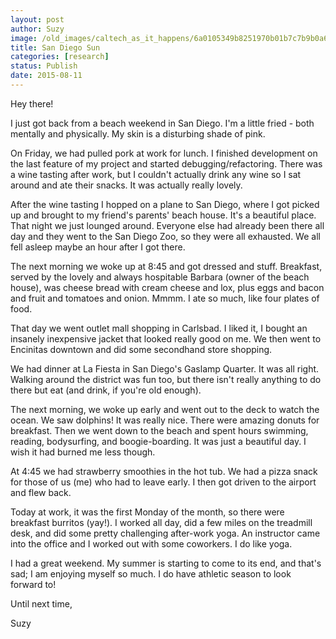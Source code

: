 ```yaml
---
layout: post
author: Suzy
image: /old_images/caltech_as_it_happens/6a0105349b8251970b01b7c7b9b0a6970b.jpg
title: San Diego Sun 
categories: [research]
status: Publish
date: 2015-08-11
---
```



Hey there!

I just got back from a beach weekend in San Diego. I'm a little fried - both mentally and physically. My skin is a disturbing shade of pink.

On Friday, we had pulled pork at work for lunch. I finished development on the last feature of my project and started debugging/refactoring. There was a wine tasting after work, but I couldn't actually drink any wine so I sat around and ate their snacks. It was actually really lovely.

After the wine tasting I hopped on a plane to San Diego, where I got picked up and brought to my friend's parents' beach house. It's a beautiful place. That night we just lounged around. Everyone else had already been there all day and they went to the San Diego Zoo, so they were all exhausted. We all fell asleep maybe an hour after I got there.

The next morning we woke up at 8:45 and got dressed and stuff. Breakfast, served by the lovely and always hospitable Barbara (owner of the beach house), was cheese bread with cream cheese and lox, plus eggs and bacon and fruit and tomatoes and onion. Mmmm. I ate so much, like four plates of food.

That day we went outlet mall shopping in Carlsbad. I liked it, I bought an insanely inexpensive jacket that looked really good on me. We then went to Encinitas downtown and did some secondhand store shopping.

We had dinner at La Fiesta in San Diego's Gaslamp Quarter. It was all right. Walking around the district was fun too, but there isn't really anything to do there but eat (and drink, if you're old enough).

The next morning, we woke up early and went out to the deck to watch the ocean. We saw dolphins! It was really nice. There were amazing donuts for breakfast. Then we went down to the beach and spent hours swimming, reading, bodysurfing, and boogie-boarding. It was just a beautiful day. I wish it had burned me less though.

At 4:45 we had strawberry smoothies in the hot tub. We had a pizza snack for those of us (me) who had to leave early. I then got driven to the airport and flew back.

Today at work, it was the first Monday of the month, so there were breakfast burritos (yay!). I worked all day, did a few miles on the treadmill desk, and did some pretty challenging after-work yoga. An instructor came into the office and I worked out with some coworkers. I do like yoga.

I had a great weekend. My summer is starting to come to its end, and that's sad; I am enjoying myself so much. I do have athletic season to look forward to!

Until next time,

Suzy

